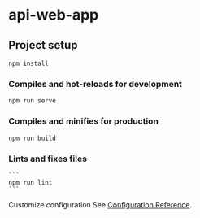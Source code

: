 # api-web-app

## Project setup
 ```
 npm install
 ```
### Compiles and hot-reloads for development
  ```
  npm run serve
  ```
### Compiles and minifies for production
  ```
  npm run build
  ```
### Lints and fixes files
    ```
    npm run lint
    ```
  
Customize configuration
See [Configuration Reference](https://cli.vuejs.org/config/).
